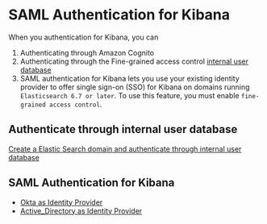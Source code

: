 # SAML Authentication for Kibana

When you authentication for Kibana, you can
1. Authenticating through Amazon Cognito
2. Authenticating through the Fine-grained access control [internal user database](https://docs.amazonaws.cn/en_us/elasticsearch-service/latest/developerguide/fgac.html#fgac-kibana)
3. SAML authentication for Kibana lets you use your existing identity provider to offer single sign-on (SSO) for Kibana on domains running `Elasticsearch 6.7 or later`. To use this feature, you must enable `fine-grained access control`.

## Authenticate through internal user database
[Create a Elastic Search domain and authenticate through internal user database](InternalUser.md)

## SAML Authentication for Kibana

- [Okta as Identity Provider](Okta.md)
- [Active_Directory as Identity Provider](Active_Directory.md)